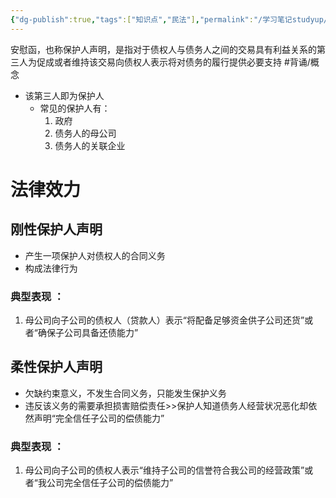 ```yaml
---
{"dg-publish":true,"tags":["知识点","民法"],"permalink":"/学习笔记studyup/知识点cheese/安慰函/","dgPassFrontmatter":true,"created":"2024-07-14T21:11:44.113+08:00","updated":"2024-10-23T11:59:40.460+08:00"}
---
```


安慰函，也称保护人声明，是指对于债权人与债务人之间的交易具有利益关系的第三人为促成或者维持该交易向债权人表示将对债务的履行提供必要支持 #背诵/概念 
- 该第三人即为保护人
	- 常见的保护人有：
		1. 政府
		2. 债务人的母公司
		3. 债务人的关联企业
# 法律效力
## 刚性保护人声明
- 产生一项保护人对债权人的合同义务
- 构成法律行为
### 典型表现 ：
1. 母公司向子公司的债权人（贷款人）表示“将配备足够资金供子公司还货”或者“确保子公司具备还债能力”
## 柔性保护人声明
- 欠缺约束意义，不发生合同义务，只能发生保护义务
- 违反该义务的需要承担损害赔偿责任>>保护人知道债务人经营状况恶化却依然声明“完全信任子公司的偿债能力”
### 典型表现 ：
1. 母公司向子公司的债权人表示“维持子公司的信誉符合我公司的经营政策”或者“我公司完全信任子公司的偿债能力”
